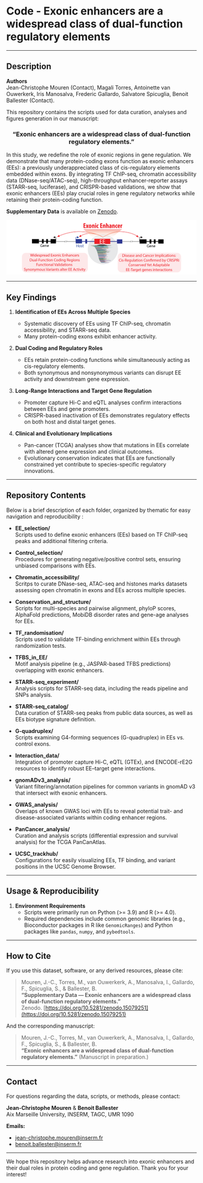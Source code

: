 # Code - Exonic enhancers are a widespread class of dual-function regulatory elements



---

## Description
**Authors**  
Jean-Christophe Mouren (Contact), Magali Torres, Antoinette van Ouwerkerk, Iris Manosalva, Frederic Gallardo, Salvatore Spicuglia, Benoit Ballester (Contact).


This repository contains the scripts used for data curation, analyses and figures generation in our manuscript:
<div align="center">
  <h3><strong>“Exonic enhancers are a widespread class of dual-function regulatory elements.”</strong></h3>
</div>
In this study, we redefine the role of exonic regions in gene regulation. We demonstrate that many protein-coding exons function as exonic enhancers (EEs): a previously underappreciated class of cis-regulatory elements embedded within exons. By integrating TF ChIP-seq, chromatin accessibility data (DNase-seq/ATAC-seq), high-throughput enhancer-reporter assays (STARR-seq, luciferase), and CRISPR-based validations, we show that exonic enhancers (EEs) play crucial roles in gene regulatory networks while retaining their protein-coding function.


**Supplementary Data** is available on [Zenodo](https://zenodo.org/record/15079251).

![EE paper schema](schema_github.png)



---

## Key Findings

1. **Identification of EEs Across Multiple Species**  
    - Systematic discovery of EEs using TF ChIP-seq, chromatin accessibility, and STARR-seq data.  
    - Many protein-coding exons exhibit enhancer activity.

2. **Dual Coding and Regulatory Roles**  
    - EEs retain protein-coding functions while simultaneously acting as cis-regulatory elements.  
    - Both synonymous and nonsynonymous variants can disrupt EE activity and downstream gene expression.

3. **Long-Range Interactions and Target Gene Regulation**  
    - Promoter capture Hi-C and eQTL analyses confirm interactions between EEs and gene promoters.  
    - CRISPR-based inactivation of EEs demonstrates regulatory effects on both host and distal target genes.

4. **Clinical and Evolutionary Implications**  
    - Pan-cancer (TCGA) analyses show that mutations in EEs correlate with altered gene expression and clinical outcomes.  
    - Evolutionary conservation indicates that EEs are functionally constrained yet contribute to species-specific regulatory innovations.

---

## Repository Contents
Below is a brief description of each folder, organized by thematic for easy navigation and reproducibility :

- **EE_selection/**  
  Scripts used to define exonic enhancers (EEs) based on TF ChIP-seq peaks and additional filtering criteria.

- **Control_selection/**  
  Procedures for generating negative/positive control sets, ensuring unbiased comparisons with EEs.

- **Chromatin_accessibility/**  
  Scritps to curate DNase-seq, ATAC-seq and histones marks datasets assessing open chromatin in exons and EEs across multiple species.

- **Conservation_and_structure/**  
  Scripts for multi-species and pairwise alignment, phyloP scores, AlphaFold predictions, MobiDB disorder rates and gene-age analyses for EEs.

- **TF_randomisation/**  
  Scripts used to validate TF-binding enrichment within EEs through randomization tests.

- **TFBS_in_EE/**  
  Motif analysis pipeline (e.g., JASPAR-based TFBS predictions) overlapping with exonic enhancers.

- **STARR-seq_experiment/**  
  Analysis scripts for STARR-seq data, including the reads pipeline and SNPs analysis.

- **STARR-seq_catalog/**  
  Data curation of STARR-seq peaks from public data sources, as well as EEs biotype signature definition.

- **G-quadruplex/**  
  Scripts examining G4-forming sequences (G-quadruplex) in EEs vs. control exons.

- **Interaction_data/**  
  Integration of promoter capture Hi-C, eQTL (GTEx), and ENCODE-rE2G resources to identify robust EE–target gene interactions.

- **gnomADv3_analysis/**  
  Variant filtering/annotation pipelines for common variants in gnomAD v3 that intersect with exonic enhancers.

- **GWAS_analysis/**  
  Overlaps of known GWAS loci with EEs to reveal potential trait- and disease-associated variants within coding enhancer regions.

- **PanCancer_analysis/**  
  Curation and analysis scripts (differential expression and survival analysis) for the TCGA PanCanAtlas.

- **UCSC_trackhub/**  
  Configurations for easily visualizing EEs, TF binding, and variant positions in the UCSC Genome Browser.

---

## Usage & Reproducibility

1. **Environment Requirements**  
    - Scripts were primarily run on Python (>= 3.9) and R (>= 4.0).  
    - Required dependencies include common genomic libraries (e.g., Bioconductor packages in R like `GenomicRanges`) and Python packages like `pandas`, `numpy`, and `pybedtools`.

---

## How to Cite

If you use this dataset, software, or any derived resources, please cite:

> Mouren, J.-C., Torres, M., van Ouwerkerk, A., Manosalva, I., Gallardo, F., Spicuglia, S., & Ballester, B.  
> **“Supplementary Data — Exonic enhancers are a widespread class of dual-function regulatory elements.”**  
> Zenodo. [https://doi.org/10.5281/zenodo.15079251](https://doi.org/10.5281/zenodo.15079251)

And the corresponding manuscript:

> Mouren, J.-C., Torres, M., van Ouwerkerk, A., Manosalva, I., Gallardo, F., Spicuglia, S., & Ballester, B.  
> **“Exonic enhancers are a widespread class of dual-function regulatory elements.”** (Manuscript in preparation.)

---

## Contact

For questions regarding the data, scripts, or methods, please contact:

**Jean-Christophe Mouren** & **Benoit Ballester**  
Aix Marseille University, INSERM, TAGC, UMR 1090  

**Emails:**
  - jean-christophe.mouren@inserm.fr  
  - benoit.ballester@inserm.fr  

---

We hope this repository helps advance research into exonic enhancers and their dual roles in protein coding and gene regulation. Thank you for your interest!

